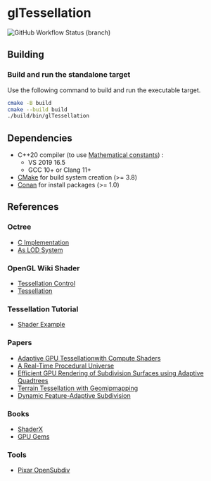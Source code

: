 # glTessellation

![GitHub Workflow Status (branch)](https://img.shields.io/github/workflow/status/florianvazelle/glTessellation/build/main?label=Windows%20%7C%20Linux&logo=github)

## Building

### Build and run the standalone target

Use the following command to build and run the executable target.

```bash
cmake -B build
cmake --build build
./build/bin/glTessellation
```

## Dependencies

- C++20 compiler (to use [Mathematical constants](https://en.cppreference.com/w/cpp/numeric/constants)) :
  - VS 2019 16.5
  - GCC 10+ or Clang 11+
- [CMake](https://cmake.org/) for build system creation (>= 3.8)
- [Conan](https://conan.io/) for install packages (>= 1.0)

## References

### Octree

- [C Implementation](https://stackoverflow.com/questions/5963954/fast-templated-c-octree-implementation#8423694)
- [As LOD System](https://gamedev.stackexchange.com/questions/184631/using-octrees-as-lod-system)

### OpenGL Wiki Shader

- [Tessellation Control](https://www.khronos.org/opengl/wiki/Tessellation_Control_Shader)
- [Tessellation](https://www.khronos.org/opengl/wiki/Tessellation)

### Tessellation Tutorial

- [Shader Example](http://www.ogldev.org/www/tutorial30/tutorial30.html)

### Papers

- [Adaptive GPU Tessellationwith Compute Shaders](https://onrendering.com/data/papers/isubd/isubd.pdf)
- [A Real-Time Procedural Universe](https://www.gamasutra.com/view/feature/2511/a_realtime_procedural_universe_.php?print=1)
- [Efficient GPU Rendering of Subdivision Surfaces using Adaptive Quadtrees](https://graphics.stanford.edu/~niessner/papers/2016/4subdiv/brainerd2016efficient.pdf)
- [Terrain Tessellation with Geomipmapping](http://users.csc.calpoly.edu/~zwood/teaching/csc572/final15/rpeder/index.html)
- [Dynamic Feature-Adaptive Subdivision](https://graphics.stanford.edu/~niessner/papers/2015/0dynamic/schaefer2015dynamic.pdf)

### Books

- [ShaderX](https://www.realtimerendering.com/resources/shaderx/Tips_and_Tricks_with_DirectX_9.pdf)
- [GPU Gems](https://developer.nvidia.com/gpugems/gpugems2/part-i-geometric-complexity/chapter-7-adaptive-tessellation-subdivision-surfaces)

### Tools

- [Pixar OpenSubdiv](https://graphics.pixar.com/opensubdiv/docs/intro.html)